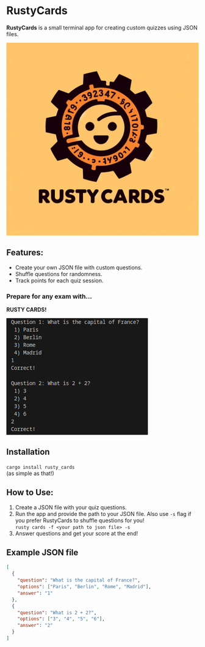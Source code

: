 # RustyCards
**RustyCards** is a small terminal app for creating custom quizzes using JSON files.

![alt text](image-1.png)
  
## Features:
- Create your own JSON file with custom questions.
- Shuffle questions for randomness.
- Track points for each quiz session.

### Prepare for any exam with...  
**RUSTY CARDS!**

![alt text](image.png)

## Installation
```cargo install rusty_cards```  
(as simple as that!)

## How to Use:
1. Create a JSON file with your quiz questions.
2. Run the app and provide the path to your JSON file. Also use ```-s``` flag if you prefer RustyCards to shuffle questions for you!  
```rusty cards -f <your path to json file> -s```  
3. Answer questions and get your score at the end!

## Example JSON file
```json
[
  {
    "question": "What is the capital of France?",
    "options": ["Paris", "Berlin", "Rome", "Madrid"],
    "answer": "1"
  },
  {
    "question": "What is 2 + 2?",
    "options": ["3", "4", "5", "6"],
    "answer": "2"
  }
]
```